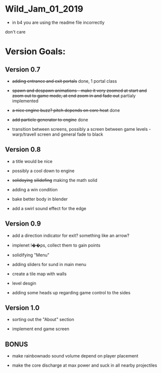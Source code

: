 # Wild_Jam_01_2019

- in b4 you are using the readme file incorrectly

don't care

# Version Goals:

## Version 0.7

- ~~adding entrance and exit portals~~ done, 1 portal class

- ~~spawn and despawn animations - make it very zoomed at start and zoom out to game mode, at end zoom in and fade out~~ partialy implemented

- ~~a nice engine buzz? pitch depends on core heat~~ done

- ~~add particle generator to engine~~ done

- transition between screens, possibly a screen between game levels - warp/travell screen and general fade to black

## Version 0.8

- a title would be nice

- possibly a cool down to engine

- ~~solidoying~~ ~~silidofing~~ making the math solid

- adding a win condition

- bake better body in blender

- add a swirl sound effect for the edge

## Version 0.9

- add a direction indicator for exit? something like an arrow?

- implenet l��ps, collect them to gain points

- solidifying "Menu"

- adding sliders for sund in main menu

- create a tile map with walls

- level desgin

- adding some heads up regarding game control to the sides

## Version 1.0

- sorting out the "About" section

- implement end game screen


## BONUS

- make rainbownado sound volume depend on player placement

- make the core discharge at max power and suck in all nearby projectiles










 